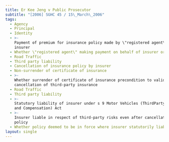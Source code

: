 ```yaml
---
title: Er Kee Jeng v Public Prosecutor
subtitle: "[2006] SGHC 45 / 15\_March\_2006"
tags:
  - Agency
  - Principal
  - Identity
  - >-
    Payment of premium for insurance policy made by \"registered agent\" of
    insurer
  - Whether \"registered agent\" making payment on behalf of insurer or insured
  - Road Traffic
  - Third party liability
  - Cancellation of insurance policy by insurer
  - Non-surrender of certificate of insurance
  - >-
    Whether surrender of certificate of insurance precondition to valid
    cancellation of third-party insurance
  - Road Traffic
  - Third party liability
  - >-
    Statutory liability of insurer under s 9 Motor Vehicles (ThirdParty Risks
    and Compensation) Act
  - >-
    Insurer liable in respect of third-party risks even after cancellation of
    policy
  - Whether policy deemed to be in force where insurer statutorily liable
layout: single
---
```


